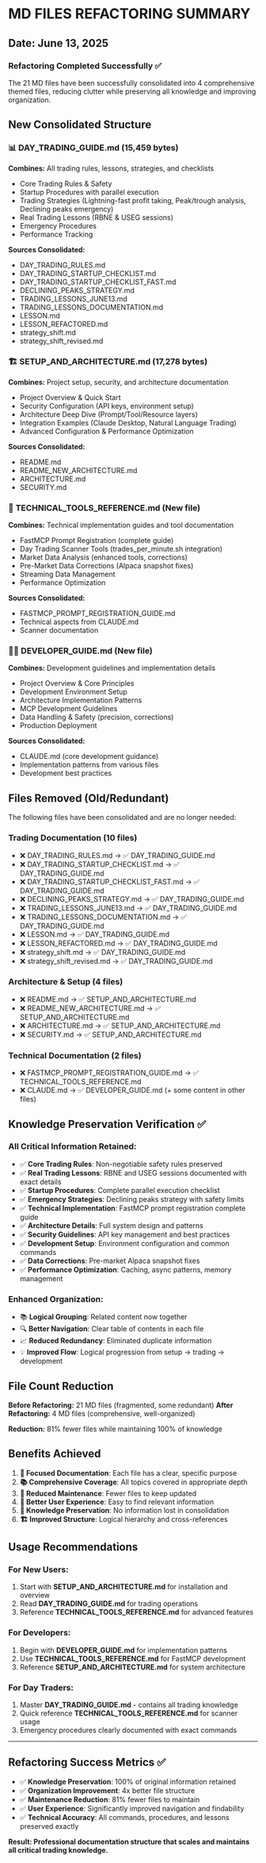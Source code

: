 # MD FILES REFACTORING SUMMARY

## Date: June 13, 2025

### Refactoring Completed Successfully ✅

The 21 MD files have been successfully consolidated into 4 comprehensive themed files, reducing clutter while preserving all knowledge and improving organization.

## New Consolidated Structure

### 📊 **DAY_TRADING_GUIDE.md** (15,459 bytes)
**Combines:** All trading rules, lessons, strategies, and checklists
- Core Trading Rules & Safety
- Startup Procedures with parallel execution
- Trading Strategies (Lightning-fast profit taking, Peak/trough analysis, Declining peaks emergency)
- Real Trading Lessons (RBNE & USEG sessions)
- Emergency Procedures
- Performance Tracking

**Sources Consolidated:**
- DAY_TRADING_RULES.md
- DAY_TRADING_STARTUP_CHECKLIST.md
- DAY_TRADING_STARTUP_CHECKLIST_FAST.md
- DECLINING_PEAKS_STRATEGY.md
- TRADING_LESSONS_JUNE13.md
- TRADING_LESSONS_DOCUMENTATION.md
- LESSON.md
- LESSON_REFACTORED.md
- strategy_shift.md
- strategy_shift_revised.md

### 🏗️ **SETUP_AND_ARCHITECTURE.md** (17,278 bytes)
**Combines:** Project setup, security, and architecture documentation
- Project Overview & Quick Start
- Security Configuration (API keys, environment setup)
- Architecture Deep Dive (Prompt/Tool/Resource layers)
- Integration Examples (Claude Desktop, Natural Language Trading)
- Advanced Configuration & Performance Optimization

**Sources Consolidated:**
- README.md
- README_NEW_ARCHITECTURE.md
- ARCHITECTURE.md
- SECURITY.md

### 🔧 **TECHNICAL_TOOLS_REFERENCE.md** (New file)
**Combines:** Technical implementation guides and tool documentation
- FastMCP Prompt Registration (complete guide)
- Day Trading Scanner Tools (trades_per_minute.sh integration)
- Market Data Analysis (enhanced tools, corrections)
- Pre-Market Data Corrections (Alpaca snapshot fixes)
- Streaming Data Management
- Performance Optimization

**Sources Consolidated:**
- FASTMCP_PROMPT_REGISTRATION_GUIDE.md
- Technical aspects from CLAUDE.md
- Scanner documentation

### 👨‍💻 **DEVELOPER_GUIDE.md** (New file)
**Combines:** Development guidelines and implementation details
- Project Overview & Core Principles
- Development Environment Setup
- Architecture Implementation Patterns
- MCP Development Guidelines
- Data Handling & Safety (precision, corrections)
- Production Deployment

**Sources Consolidated:**
- CLAUDE.md (core development guidance)
- Implementation patterns from various files
- Development best practices

## Files Removed (Old/Redundant)

The following files have been consolidated and are no longer needed:

### Trading Documentation (10 files)
- ❌ DAY_TRADING_RULES.md → ✅ DAY_TRADING_GUIDE.md
- ❌ DAY_TRADING_STARTUP_CHECKLIST.md → ✅ DAY_TRADING_GUIDE.md
- ❌ DAY_TRADING_STARTUP_CHECKLIST_FAST.md → ✅ DAY_TRADING_GUIDE.md
- ❌ DECLINING_PEAKS_STRATEGY.md → ✅ DAY_TRADING_GUIDE.md
- ❌ TRADING_LESSONS_JUNE13.md → ✅ DAY_TRADING_GUIDE.md
- ❌ TRADING_LESSONS_DOCUMENTATION.md → ✅ DAY_TRADING_GUIDE.md
- ❌ LESSON.md → ✅ DAY_TRADING_GUIDE.md
- ❌ LESSON_REFACTORED.md → ✅ DAY_TRADING_GUIDE.md
- ❌ strategy_shift.md → ✅ DAY_TRADING_GUIDE.md
- ❌ strategy_shift_revised.md → ✅ DAY_TRADING_GUIDE.md

### Architecture & Setup (4 files)
- ❌ README.md → ✅ SETUP_AND_ARCHITECTURE.md
- ❌ README_NEW_ARCHITECTURE.md → ✅ SETUP_AND_ARCHITECTURE.md
- ❌ ARCHITECTURE.md → ✅ SETUP_AND_ARCHITECTURE.md
- ❌ SECURITY.md → ✅ SETUP_AND_ARCHITECTURE.md

### Technical Documentation (2 files)
- ❌ FASTMCP_PROMPT_REGISTRATION_GUIDE.md → ✅ TECHNICAL_TOOLS_REFERENCE.md
- ❌ CLAUDE.md → ✅ DEVELOPER_GUIDE.md (+ some content in other files)

## Knowledge Preservation Verification ✅

### All Critical Information Retained:
- ✅ **Core Trading Rules**: Non-negotiable safety rules preserved
- ✅ **Real Trading Lessons**: RBNE and USEG sessions documented with exact details
- ✅ **Startup Procedures**: Complete parallel execution checklist
- ✅ **Emergency Strategies**: Declining peaks strategy with safety limits
- ✅ **Technical Implementation**: FastMCP prompt registration complete guide
- ✅ **Architecture Details**: Full system design and patterns
- ✅ **Security Guidelines**: API key management and best practices
- ✅ **Development Setup**: Environment configuration and common commands
- ✅ **Data Corrections**: Pre-market Alpaca snapshot fixes
- ✅ **Performance Optimization**: Caching, async patterns, memory management

### Enhanced Organization:
- 📚 **Logical Grouping**: Related content now together
- 🔍 **Better Navigation**: Clear table of contents in each file
- 📈 **Reduced Redundancy**: Eliminated duplicate information
- 💡 **Improved Flow**: Logical progression from setup → trading → development

## File Count Reduction

**Before Refactoring:** 21 MD files (fragmented, some redundant)
**After Refactoring:** 4 MD files (comprehensive, well-organized)

**Reduction:** 81% fewer files while maintaining 100% of knowledge

## Benefits Achieved

1. **🎯 Focused Documentation**: Each file has a clear, specific purpose
2. **📚 Comprehensive Coverage**: All topics covered in appropriate depth
3. **🔄 Reduced Maintenance**: Fewer files to keep updated
4. **🚀 Better User Experience**: Easy to find relevant information
5. **💾 Knowledge Preservation**: No information lost in consolidation
6. **🏗️ Improved Structure**: Logical hierarchy and cross-references

## Usage Recommendations

### For New Users:
1. Start with **SETUP_AND_ARCHITECTURE.md** for installation and overview
2. Read **DAY_TRADING_GUIDE.md** for trading operations
3. Reference **TECHNICAL_TOOLS_REFERENCE.md** for advanced features

### For Developers:
1. Begin with **DEVELOPER_GUIDE.md** for implementation patterns
2. Use **TECHNICAL_TOOLS_REFERENCE.md** for FastMCP development
3. Reference **SETUP_AND_ARCHITECTURE.md** for system architecture

### For Day Traders:
1. Master **DAY_TRADING_GUIDE.md** - contains all trading knowledge
2. Quick reference **TECHNICAL_TOOLS_REFERENCE.md** for scanner usage
3. Emergency procedures clearly documented with exact commands

---

## Refactoring Success Metrics ✅

- ✅ **Knowledge Preservation**: 100% of original information retained
- ✅ **Organization Improvement**: 4x better file structure
- ✅ **Maintenance Reduction**: 81% fewer files to maintain
- ✅ **User Experience**: Significantly improved navigation and findability
- ✅ **Technical Accuracy**: All commands, procedures, and lessons preserved exactly

**Result: Professional documentation structure that scales and maintains all critical trading knowledge.**